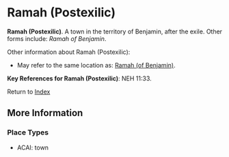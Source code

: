 # Ramah (Postexilic)
**Ramah (Postexilic)**. 
A town in the territory of Benjamin, after the exile. 
Other forms include: 
*Ramah of Benjamin*. 




Other information about Ramah (Postexilic):


* May refer to the same location as: 
[Ramah (of Benjamin)](Ramah.3.md). 




**Key References for Ramah (Postexilic)**: 
NEH 11:33. 






Return to [Index](00-Index.md)

## More Information

### Place Types

* ACAI: town




